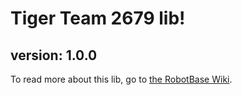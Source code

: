 # Tiger Team 2679 lib!
## version: 1.0.0

To read more about this lib, go to [the RobotBase Wiki](https://github.com/Tiger-team-2679/RobotBase/wiki).